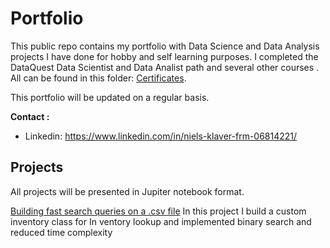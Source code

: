# Portfolio

This public repo contains my portfolio with Data Science and Data Analysis projects I have done for hobby and self learning purposes. I completed the DataQuest Data Scientist and Data Analist path and several other courses . All can be found in this folder:  [Certificates](https://github.com/NielsKlaver/Portfolio/tree/master/Certificates). 

This portfolio will be updated on a regular basis. 

__Contact :__
* Linkedin: https://www.linkedin.com/in/niels-klaver-frm-06814221/


## Projects

All projects will be presented in Jupiter notebook format.

[Building fast search queries on a .csv file](https://github.com/NielsKlaver/public_projects/blob/master/Building%20Fast%20Queries%20on%20Inventory%20CSV/Building%20Fast%20Queries%20on%20a%20CSV.ipynb ) In this project I build a custom inventory class for In ventory lookup and implemented binary search and reduced time complexity



